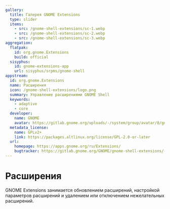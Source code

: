 ```yaml
---
gallery:
  title: Галерея GNOME Extensions
  type: slider
  items:
    - src: /gnome-shell-extensions/sc-1.webp
    - src: /gnome-shell-extensions/sc-2.webp
    - src: /gnome-shell-extensions/sc-3.webp
aggregation:
  flatpak:
    id: org.gnome.Extensions
    build: official
  sisyphus: 
    id: gnome-extensions-app
    url: sisyphus/srpms/gnome-shell
appstream:
  id: org.gnome.Extensions
  name: Расширения
  icon: /gnome-shell-extensions/logo.png
  summary: Управление расширениями GNOME Shell
  keywords:
    - adaptive
    - core
  developer:
    name: GNOME
    avatar: https://gitlab.gnome.org/uploads/-/system/group/avatar/8/gnomelogo.png?width=48
  metadata_license:
    name: GPLv2+
    link: https://packages.altlinux.org/license/GPL-2.0-or-later
  url:
    homepage: https://apps.gnome.org/ru/Extensions/
    bugtracker: https://gitlab.gnome.org/GNOME/gnome-shell-extensions/-/issues
---
```


# Расширения

GNOME Extensions занимается обновлением расширений, настройкой параметров расширений и удалением или отключением нежелательных расширений.


<AGWGallery />

<!--@include: @apps/_parts/install/content-repo.md-->
<!--@include: @apps/_parts/install/content-flatpak.md-->
